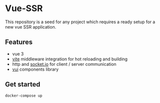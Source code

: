 # Vue-SSR

This repository is a seed for any project which requires a ready setup for a new vue SSR application.

## Features
- vue 3
- [vite](https://vitejs.dev/) middleware integration for hot reloading and building
- http and [socket.io](https://socket.io//) for client / server communication
- [vui](https://vui.e-xode.net/) components library

## Get started
```sh
docker-compose up
```

